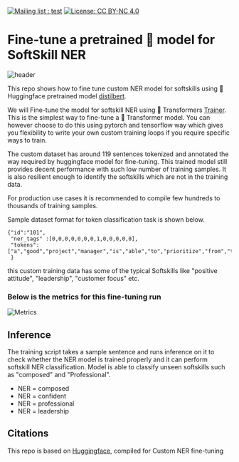  [![Mailing list : test](http://img.shields.io/badge/Email-gray.svg?style=for-the-badge&logo=gmail)](mailto:ashutosh.dongare@gmail.com) [![License: CC BY-NC 4.0](https://img.shields.io/badge/License-GNU%20AGPL%203.0-lightgrey.svg?style=for-the-badge)](https://github.com/AshutoshDongare/convo/blob/main/LICENSE)


# Fine-tune a pretrained 🤗 model for SoftSkill NER

![header](https://user-images.githubusercontent.com/18417621/164710324-54f54dbc-797b-4419-823e-3706d60a011f.png)

This repo shows how to fine tune custom NER model for softskills using 🤗 Huggingface pretrained model [distilbert](thttps://huggingface.co/distilbert-base-uncased). 

We will Fine-tune the model for softskill NER using 🤗 Transformers [Trainer](https://huggingface.co/docs/transformers/main/en/main_classes/trainer#transformers.Trainer). This is the simplest way to fine-tune a 🤗 Transformer model. You can however choose to do this using pytorch and tensorflow way which gives you flexibility to write your own custom training loops if you require specific ways to train.

The custom dataset has around 119 sentences tokenized and annotated the way required by huggingface model for fine-tuning. This trained model still provides decent performance with such low number of training samples. It is also resilient enough to identify the softskills which are not in the training data. 

For production use cases it is recommended to compile few hundreds to thousands of training samples.

Sample dataset format for token classification task is shown below.

```
{"id":"101", 
 "ner_tags" :[0,0,0,0,0,0,0,1,0,0,0,0,0], 
 "tokens":["a","good","project","manager","is","able","to","prioritize","from","the","list","of","tasks"]
 }
 ```
this custom training data has some of the typical Softskills like  "positive attitude", "leadership", "customer focus" etc.

### Below is the metrics for this fine-tuning run
![Metrics](https://user-images.githubusercontent.com/18417621/164762441-2c3103c3-7dfd-4386-add5-b0315ba336d2.png)


## Inference
The training script takes a sample sentence and runs inference on it to check whether the NER model is trained properly and it can perform softskill NER classification. Model is able to classify unseen softskills such as "composed" and "Professional". 

- NER =  composed
- NER =  confident
- NER =  professional
- NER =  leadership

## Citations

This repo is based on [Huggingface](https://huggingface.co/), compiled for Custom NER fine-tuning
